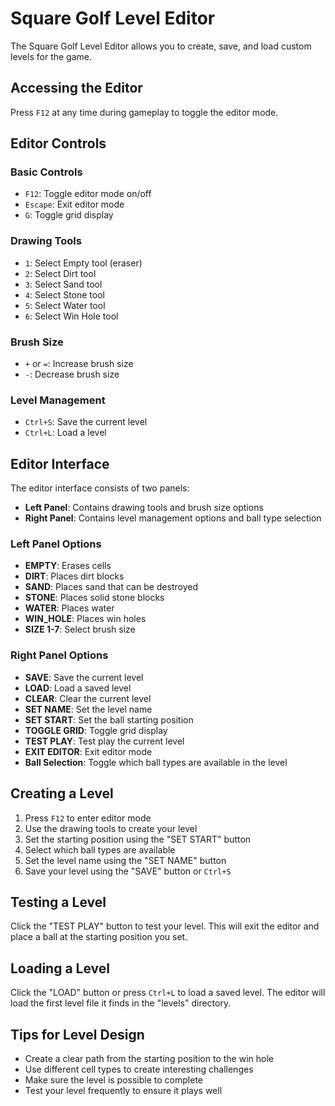 # Square Golf Level Editor

The Square Golf Level Editor allows you to create, save, and load custom levels for the game.

## Accessing the Editor

Press `F12` at any time during gameplay to toggle the editor mode.

## Editor Controls

### Basic Controls
- `F12`: Toggle editor mode on/off
- `Escape`: Exit editor mode
- `G`: Toggle grid display

### Drawing Tools
- `1`: Select Empty tool (eraser)
- `2`: Select Dirt tool
- `3`: Select Sand tool
- `4`: Select Stone tool
- `5`: Select Water tool
- `6`: Select Win Hole tool

### Brush Size
- `+` or `=`: Increase brush size
- `-`: Decrease brush size

### Level Management
- `Ctrl+S`: Save the current level
- `Ctrl+L`: Load a level

## Editor Interface

The editor interface consists of two panels:
- **Left Panel**: Contains drawing tools and brush size options
- **Right Panel**: Contains level management options and ball type selection

### Left Panel Options
- **EMPTY**: Erases cells
- **DIRT**: Places dirt blocks
- **SAND**: Places sand that can be destroyed
- **STONE**: Places solid stone blocks
- **WATER**: Places water
- **WIN_HOLE**: Places win holes
- **SIZE 1-7**: Select brush size

### Right Panel Options
- **SAVE**: Save the current level
- **LOAD**: Load a saved level
- **CLEAR**: Clear the current level
- **SET NAME**: Set the level name
- **SET START**: Set the ball starting position
- **TOGGLE GRID**: Toggle grid display
- **TEST PLAY**: Test play the current level
- **EXIT EDITOR**: Exit editor mode
- **Ball Selection**: Toggle which ball types are available in the level

## Creating a Level

1. Press `F12` to enter editor mode
2. Use the drawing tools to create your level
3. Set the starting position using the "SET START" button
4. Select which ball types are available
5. Set the level name using the "SET NAME" button
6. Save your level using the "SAVE" button or `Ctrl+S`

## Testing a Level

Click the "TEST PLAY" button to test your level. This will exit the editor and place a ball at the starting position you set.

## Loading a Level

Click the "LOAD" button or press `Ctrl+L` to load a saved level. The editor will load the first level file it finds in the "levels" directory.

## Tips for Level Design

- Create a clear path from the starting position to the win hole
- Use different cell types to create interesting challenges
- Make sure the level is possible to complete
- Test your level frequently to ensure it plays well
